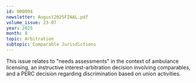 ```yaml
---
id: 000094
newsletter: August2025FINAL.pdf
volume_issue: 23-07
year: 2025
month: 8
topic: Arbitration
subtopic: Comparable Jurisdictions
---
```


This issue relates to "needs assessments" in the context of ambulance licensing, an instructive interest-arbitration decision involving comparables, and a PERC decision regarding discrimination based on union activities.
